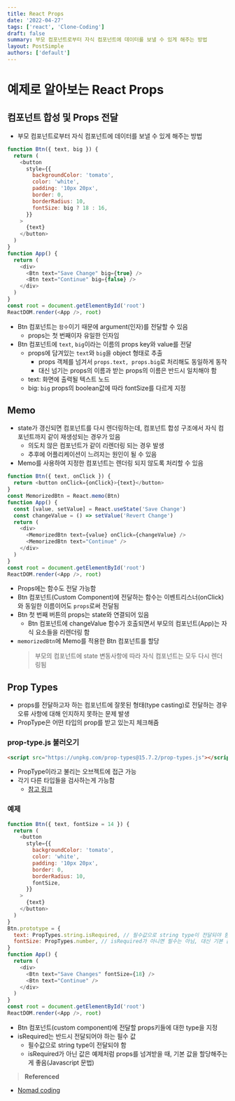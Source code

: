 ```yaml
---
title: React Props
date: '2022-04-27'
tags: ['react', 'Clone-Coding']
draft: false
summary: 부모 컴포넌트로부터 자식 컴포넌트에 데이터를 보낼 수 있게 해주는 방법
layout: PostSimple
authors: ['default']
---
```


# 예제로 알아보는 React Props

## 컴포넌트 합성 및 Props 전달

- 부모 컴포넌트로부터 자식 컴포넌트에 데이터를 보낼 수 있게 해주는 방법

```javascript
function Btn({ text, big }) {
  return (
    <button
      style={{
        backgroundColor: 'tomato',
        color: 'white',
        padding: '10px 20px',
        border: 0,
        borderRadius: 10,
        fontSize: big ? 18 : 16,
      }}
    >
      {text}
    </button>
  )
}
function App() {
  return (
    <div>
      <Btn text="Save Change" big={true} />
      <Btn text="Continue" big={false} />
    </div>
  )
}
const root = document.getElementById('root')
ReactDOM.render(<App />, root)
```

- Btn 컴포넌트는 `함수`이기 때문에 argument(인자)를 전달할 수 있음
  - props는 첫 번째이자 유일한 인자임
- Btn 컴포넌트에 `text`, `big`이라는 이름의 props key와 value를 전달
  - props에 담겨있는 `text`와 `big`을 object 형태로 추출
    - props 객체를 넘겨서 `props.text, props.big`로 처리해도 동일하게 동작
    - 대신 넘기는 props의 이름과 받는 props의 이름은 반드시 일치해야 함
  - text: 화면에 출력될 텍스트 노드
  - big: `big` props의 boolean값에 따라 fontSize를 다르게 지정

## Memo

- state가 갱신되면 컴포넌트를 다시 렌더링하는데, 컴포넌트 합성 구조에서 자식 컴포넌트까지 같이 재생성되는 경우가 있음
  - 의도치 않은 컴포넌트가 같이 리렌더링 되는 경우 발생
  - 추후에 어플리케이션이 느려지는 원인이 될 수 있음
- Memo를 사용하여 지정한 컴포넌트는 렌더링 되지 않도록 처리할 수 있음

```javascript
function Btn({ text, onClick }) {
  return <button onClick={onClick}>{text}</button>
}
const MemorizedBtn = React.memo(Btn)
function App() {
  const [value, setValue] = React.useState('Save Change')
  const changeValue = () => setValue('Revert Change')
  return (
    <div>
      <MemorizedBtn text={value} onClick={changeValue} />
      <MemorizedBtn text="Continue" />
    </div>
  )
}
const root = document.getElementById('root')
ReactDOM.render(<App />, root)
```

- Props에는 함수도 전달 가능함
- Btn 컴포넌트(Custom Component)에 전달하는 함수는 이벤트리스너(onClick)와 동일한 이름이어도 `props`로써 전달됨
- Btn 첫 번째 버튼의 props는 state와 연결되어 있음
  - Btn 컴포넌트에 changeValue 함수가 호출되면서 부모의 컴포넌트(App)는 자식 요소들을 리렌더링 함
- `memorizedBtn`에 Memo를 적용한 Btn 컴포넌트를 할당
  > 부모의 컴포넌트에 state 변동사항에 따라 자식 컴포넌트는 모두 다시 렌더링됨

## Prop Types

- props를 전달하고자 하는 컴포넌트에 잘못된 형태(type casting)로 전달하는 경우 오류 사항에 대해 인지하지 못하는 문제 발생
- PropType은 어떤 타입의 prop를 받고 있는지 체크해줌

### prop-type.js 불러오기

```html
<script src="https://unpkg.com/prop-types@15.7.2/prop-types.js"></script>
```

- PropType이라고 불리는 오브젝트에 접근 가능
- 각기 다른 타입들을 검사하는게 가능함
  - [참고 링크](https://reactjs.org/docs/typechecking-with-proptypes.html)

### 예제

```javascript
function Btn({ text, fontSize = 14 }) {
  return (
    <button
      style={{
        backgroundColor: 'tomato',
        color: 'white',
        padding: '10px 20px',
        border: 0,
        borderRadius: 10,
        fontSize,
      }}
    >
      {text}
    </button>
  )
}
Btn.prototype = {
  text: PropTypes.string.isRequired, // 필수값으로 string type이 전달되야 함
  fontSize: PropTypes.number, // isRequired가 아니면 필수는 아님, 대신 기본 값을 할당해야함
}
function App() {
  return (
    <div>
      <Btn text="Save Changes" fontSize={18} />
      <Btn text="Continue" />
    </div>
  )
}
const root = document.getElementById('root')
ReactDOM.render(<App />, root)
```

- Btn 컴포넌트(custom component)에 전달할 props키들에 대한 type을 지정
- isRequired는 반드시 전달되어야 하는 필수 값
  - 필수값으로 string type이 전달되야 함
  - isRequired가 아닌 값은 예제처럼 props를 넘겨받을 때, 기본 값을 할당해주는 게 좋음(Javascript 문법)

> **Referenced**

- [Nomad coding](https://nomadcoders.co/react-for-beginners)
